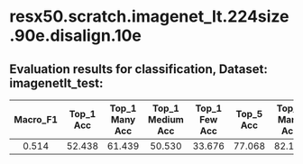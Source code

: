# resx50.scratch.imagenet_lt.224size.90e.disalign.10e  

## Evaluation results for classification, Dataset: imagenetlt_test:  

|  Macro_F1  |  Top_1 Acc  |  Top_1 Many Acc  |  Top_1 Medium Acc  |  Top_1 Few Acc  |  Top_5 Acc  |  Top_5 Many Acc  |  Top_5 Medium Acc  |  Top_5 Few Acc  |  
|:----------:|:-----------:|:----------------:|:------------------:|:---------------:|:-----------:|:----------------:|:------------------:|:---------------:|  
|   0.514    |   52.438    |      61.439      |       50.530       |     33.676      |   77.068    |      82.161      |       76.301       |     65.353      |
